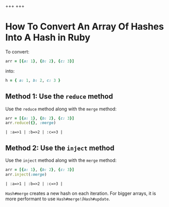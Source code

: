 +++
+++

# How To Convert An Array Of Hashes Into A Hash in Ruby

To convert:

```ruby
arr = [{a: 1}, {b: 2}, {c: 3}]
```

into:

```ruby
h = { a: 1, b: 2, c: 3 }
```

## Method 1: Use the `reduce` method

Use the `reduce` method along with the `merge` method:

```ruby
arr = [{a: 1}, {b: 2}, {c: 3}]
arr.reduce({}, :merge)
```

```
| :a=>1 | :b=>2 | :c=>3 |
```

## Method 2: Use the `inject` method

Use the `inject` method along with the `merge` method:

```ruby
arr = [{a: 1}, {b: 2}, {c: 3}]
arr.inject(:merge)
```

```
| :a=>1 | :b=>2 | :c=>3 |
```

`Hash#merge` creates a new hash on each iteration. For bigger arrays, it is more
performant to use `Hash#merge!`/`Hash#update`.
